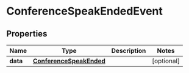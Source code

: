 

# ConferenceSpeakEndedEvent


## Properties

| Name | Type | Description | Notes |
|------------ | ------------- | ------------- | -------------|
|**data** | [**ConferenceSpeakEnded**](ConferenceSpeakEnded.md) |  |  [optional] |




